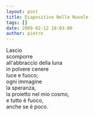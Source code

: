 ```yaml
---
layout: post
title: Diapositive Nelle Nuvole
tags: []
date: 2009-02-12 18:03:00
author: pietro
---
```

Lascio<br/>scomporre<br/>all'abbraccio della luna<br/>in polvere cenere<br/>luce e fuoco;<br/>ogni immagine<br/>la speranza,<br/>la proietto nel mio cosmo,<br/>e tutto è fuoco,<br/>anche se è poco.
